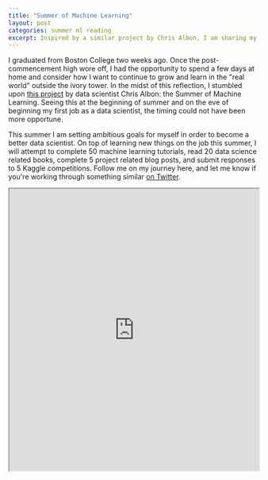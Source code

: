 ```yaml
---
title: "Summer of Machine Learning"
layout: post
categories: summer ml reading 
excerpt: Inspired by a similar project by Chris Albon, I am sharing my day-to-day progress on my summer goals for becoming a better data scientist.
---
```


I graduated from Boston College two weeks ago. Once the post-commencement high wore off, I had the opportunity to spend a few days at home and consider how I want to continue to grow and learn in the "real world" outside the ivory tower. In the midst of this reflection, I stumbled upon <a href="https://chrisalbon.com/blog/summer_of_machine_learning.html" target="_blank">this project</a> by data scientist Chris Albon: the Summer of Machine Learning. Seeing this at the beginning of summer and on the eve of beginning my first job as a data scientist, the timing could not have been more opportune. 

This summer I am setting ambitious goals for myself in order to become a better data scientist. On top of learning new things on the job this summer, I will attempt to complete 50 machine learning tutorials, read 20 data science related books, complete 5 project related blog posts, and submit responses to 5 Kaggle competitions. Follow me on my journey here, and let me know if you're working through something similar <a href="https://twitter.com/jmzledoux" target="_blank">on Twitter</a>. 

<style>
.responsive-wrap iframe{ max-width: 100%;}
</style>
<div class="responsive-wrap">
<!-- this is the embed code provided by Google -->
  <iframe src="https://docs.google.com/spreadsheets/d/1lXlNvGCcGlJ-S08Tl3_5rj0LicjzBLZlbgLH_zI13_k/pubhtml?widget=true&amp;headers=false" width="10000" height="569" allowfullscreen="true" mozallowfullscreen="true" webkitallowfullscreen="true"></iframe>
<!-- Google embed ends -->
</div>